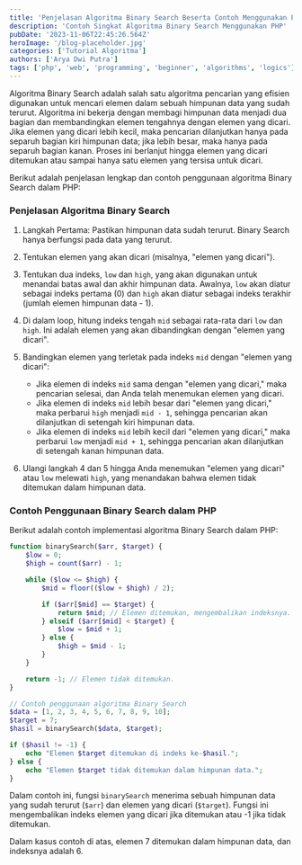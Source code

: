 ```yaml
---
title: 'Penjelasan Algoritma Binary Search Beserta Contoh Menggunakan PHP'
description: 'Contoh Singkat Algoritma Binary Search Menggunakan PHP'
pubDate: '2023-11-06T22:45:26.564Z'
heroImage: '/blog-placeholder.jpg'
categories: ['Tutorial Algoritma']
authors: ['Arya Dwi Putra']
tags: ['php', 'web', 'programming', 'beginner', 'algorithms', 'logics']
---
```


Algoritma Binary Search adalah salah satu algoritma pencarian yang efisien digunakan untuk mencari elemen dalam sebuah himpunan data yang sudah terurut. Algoritma ini bekerja dengan membagi himpunan data menjadi dua bagian dan membandingkan elemen tengahnya dengan elemen yang dicari. Jika elemen yang dicari lebih kecil, maka pencarian dilanjutkan hanya pada separuh bagian kiri himpunan data; jika lebih besar, maka hanya pada separuh bagian kanan. Proses ini berlanjut hingga elemen yang dicari ditemukan atau sampai hanya satu elemen yang tersisa untuk dicari.

Berikut adalah penjelasan lengkap dan contoh penggunaan algoritma Binary Search dalam PHP:

### Penjelasan Algoritma Binary Search

1. Langkah Pertama: Pastikan himpunan data sudah terurut. Binary Search hanya berfungsi pada data yang terurut.

2. Tentukan elemen yang akan dicari (misalnya, "elemen yang dicari").

3. Tentukan dua indeks, `low` dan `high`, yang akan digunakan untuk menandai batas awal dan akhir himpunan data. Awalnya, `low` akan diatur sebagai indeks pertama (0) dan `high` akan diatur sebagai indeks terakhir (jumlah elemen himpunan data - 1).

4. Di dalam loop, hitung indeks tengah `mid` sebagai rata-rata dari `low` dan `high`. Ini adalah elemen yang akan dibandingkan dengan "elemen yang dicari".

5. Bandingkan elemen yang terletak pada indeks `mid` dengan "elemen yang dicari":

   - Jika elemen di indeks `mid` sama dengan "elemen yang dicari," maka pencarian selesai, dan Anda telah menemukan elemen yang dicari.
   - Jika elemen di indeks `mid` lebih besar dari "elemen yang dicari," maka perbarui `high` menjadi `mid - 1`, sehingga pencarian akan dilanjutkan di setengah kiri himpunan data.
   - Jika elemen di indeks `mid` lebih kecil dari "elemen yang dicari," maka perbarui `low` menjadi `mid + 1`, sehingga pencarian akan dilanjutkan di setengah kanan himpunan data.

6. Ulangi langkah 4 dan 5 hingga Anda menemukan "elemen yang dicari" atau `low` melewati `high`, yang menandakan bahwa elemen tidak ditemukan dalam himpunan data.

### Contoh Penggunaan Binary Search dalam PHP

Berikut adalah contoh implementasi algoritma Binary Search dalam PHP:

```php
function binarySearch($arr, $target) {
    $low = 0;
    $high = count($arr) - 1;

    while ($low <= $high) {
        $mid = floor(($low + $high) / 2);

        if ($arr[$mid] == $target) {
            return $mid; // Elemen ditemukan, mengembalikan indeksnya.
        } elseif ($arr[$mid] < $target) {
            $low = $mid + 1;
        } else {
            $high = $mid - 1;
        }
    }

    return -1; // Elemen tidak ditemukan.
}

// Contoh penggunaan algoritma Binary Search
$data = [1, 2, 3, 4, 5, 6, 7, 8, 9, 10];
$target = 7;
$hasil = binarySearch($data, $target);

if ($hasil != -1) {
    echo "Elemen $target ditemukan di indeks ke-$hasil.";
} else {
    echo "Elemen $target tidak ditemukan dalam himpunan data.";
}
```

Dalam contoh ini, fungsi `binarySearch` menerima sebuah himpunan data yang sudah terurut (`$arr`) dan elemen yang dicari (`$target`). Fungsi ini mengembalikan indeks elemen yang dicari jika ditemukan atau -1 jika tidak ditemukan.

Dalam kasus contoh di atas, elemen 7 ditemukan dalam himpunan data, dan indeksnya adalah 6.
